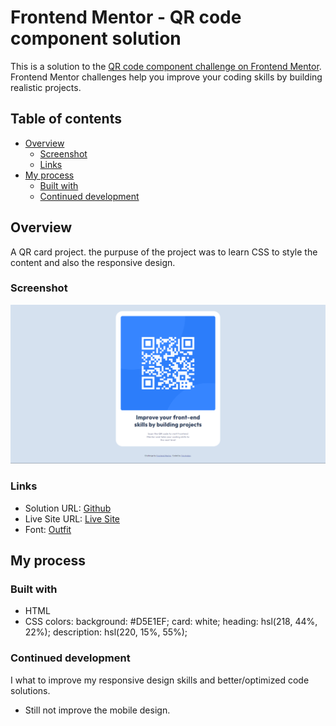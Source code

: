 # Frontend Mentor - QR code component solution

This is a solution to the [QR code component challenge on Frontend Mentor](https://www.frontendmentor.io/challenges/qr-code-component-iux_sIO_H). Frontend Mentor challenges help you improve your coding skills by building realistic projects. 

## Table of contents

- [Overview](#overview)
  - [Screenshot](#screenshot)
  - [Links](#links)
- [My process](#my-process)
  - [Built with](#built-with)
  - [Continued development](#continued-development)


## Overview

A QR card project.
the purpuse of the project was to learn CSS to style the content and also the responsive design.

### Screenshot

![](./design/dekstop-result.png)


### Links

- Solution URL: [Github](https://github.com/timavidon/frontend-mentor-c1)
- Live Site URL: [Live Site](https://timavidon.github.io/frontend-mentor-c1/)
- Font: [Outfit](https://fonts.google.com/specimen/Outfit)

## My process

### Built with

- HTML
- CSS 
colors:
    background: #D5E1EF;
    card: white;
    heading: hsl(218, 44%, 22%);
    description: hsl(220, 15%, 55%);


### Continued development

I what to improve my responsive design skills and better/optimized code solutions.

* Still not improve the mobile design.

